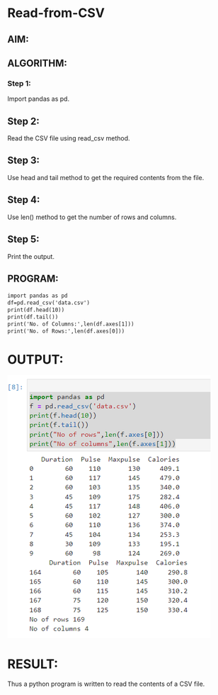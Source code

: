 # Read-from-CSV

## AIM:

## ALGORITHM:
### Step 1:
Import pandas as pd.
## Step 2:
Read the CSV file using read_csv method.
## Step 3:
Use head and tail method to get the required contents from the file.
## Step 4:
Use len() method to get the number of rows and columns.
## Step 5:
Print the output.
## PROGRAM:
~~~
import pandas as pd
df=pd.read_csv('data.csv')
print(df.head(10))
print(df.tail())
print('No. of Columns:',len(df.axes[1]))
print('No. of Rows:',len(df.axes[0]))
~~~

# OUTPUT:
![output](csv.png)


# RESULT:

Thus a python program is written to read the contents of a CSV file.